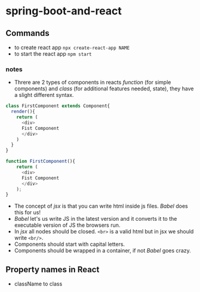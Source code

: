 # spring-boot-and-react

## Commands

- to create react app `npx create-react-app NAME`
- to start the react app `npm start`

### notes
- Threre are 2 types of components in reacts *function* (for simple components) and *class* (for additional features needed, state), they have a slight different syntax.

```javascript
class FirstComponent extends Component{
  render(){
    return (
      <div>
      Fist Component
      </div>
    )
  }
}
```

```javascript
function FirstComponent(){
    return (
      <div>
      Fist Component
      </div>
    );
}
```

- The concept of *jsx* is that you can write html inside js files. *Babel* does this for us!
- *Babel* let's us write JS in the latest version and it converts it to the executable version of JS the browsers run.
- In *jsx* all nodes should be closed. `<br>` is a valid html but in jsx we should write `<br/>`. 
- Components should start with capital letters.
- Components should be wrapped in a container, if not *Babel* goes crazy.


## Property names in React

- className to class

